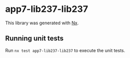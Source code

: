 # app7-lib237-lib237

This library was generated with [Nx](https://nx.dev).

## Running unit tests

Run `nx test app7-lib237-lib237` to execute the unit tests.
